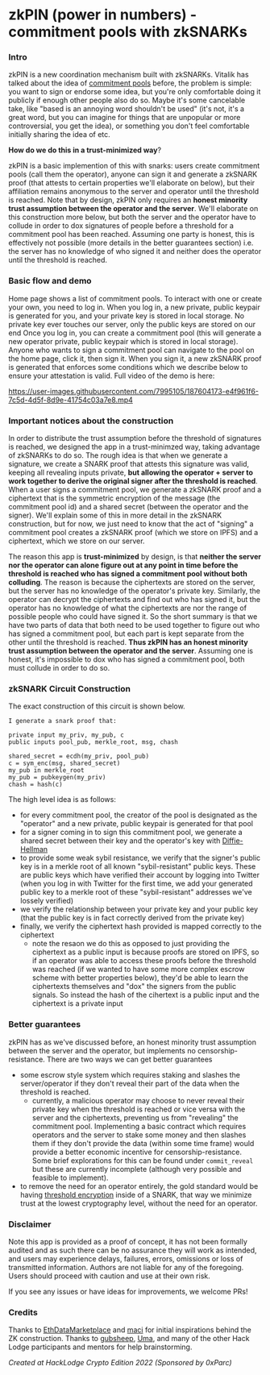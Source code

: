 # zkPIN (power in numbers) - commitment pools with zkSNARKs

### Intro

zkPIN is a new coordination mechanism built with zkSNARKs. Vitalik has talked about the idea of [commitment pools](https://vitalik.ca/general/2022/06/12/nonfin.html) before, the problem is simple: you want to sign or endorse some idea, but you're only comfortable doing it publicly if enough other people also do so. Maybe it's some cancelable take, like "based is an annoying word shouldn't be used" (it's not, it's a great word, but you can imagine for things that are unpopular or more controversial, you get the idea), or something you don't feel comfortable initially sharing the idea of etc.

**How do we do this in a trust-minimized way**?

zkPIN is a basic implemention of this with snarks: users create commitment pools (call them the operator), anyone can sign it and generate a zkSNARK proof (that attests to certain properties we'll elaborate on below), but their affiliation remains anonymous to the server and operator until the threshold is reached. Note that by design, zkPIN only requires an **honest minority trust assumption between the operator and the server**. We'll elaborate on this construction more below, but both the server and the operator have to collude in order to dox signatures of people before a threshold for a commitment pool has been reached. Assuming one party is honest, this is effectively not possible (more details in the better guarantees section) i.e. the server has no knowledge of who signed it and neither does the operator until the threshold is reached.

### Basic flow and demo

Home page shows a list of commitment pools. To interact with one or create your own, you need to log in. When you log in, a new private, public keypair is generated for you, and your private key is stored in local storage. No private key ever touches our server, only the public keys are stored on our end Once you log in, you can create a commitment pool (this will generate a new operator private, public keypair which is stored in local storage). Anyone who wants to sign a commitment pool can navigate to the pool on the home page, click it, then sign it. When you sign it, a new zkSNARK proof is generated that enforces some conditions which we describe below to ensure your attestation is valid. Full video of the demo is here:

https://user-images.githubusercontent.com/7995105/187604173-e4f961f6-7c5d-4d5f-8d9e-41754c03a7e8.mp4

### Important notices about the construction

In order to distribute the trust assumption before the threshold of signatures is reached, we designed the app in a trust-minimzed way, taking advantage of zkSNARKs to do so. The rough idea is that when we generate a signature, we create a SNARK proof that attests this signature was valid, keeping all revealing inputs private, **but allowing the operator + server to work together to derive the original signer after the threshold is reached**. When a user signs a commitment pool, we generate a zkSNARK proof and a ciphertext that is the symmetric encryption of the message (the commitment pool id) and a shared secret (between the operator and the signer). We'll explain some of this in more detail in the zkSNARK construction, but for now, we just need to know that the act of "signing" a commitment pool creates a zkSNARK proof (which we store on IPFS) and a ciphertext, which we store on our server.

The reason this app is **trust-minimized** by design, is that **neither the server nor the operator can alone figure out at any point in time before the threshold is reached who has signed a commitment pool without both colluding**. The reason is because the ciphertexts are stored on the server, but the server has no knowledge of the operator's private key. Similarly, the operator can decrypt the ciphertexts and find out who has signed it, but the operator has no knowledge of what the ciphertexts are nor the range of possible people who could have signed it. So the short summary is that we have two parts of data that both need to be used together to figure out who has signed a commitment pool, but each part is kept separate from the other until the threshold is reached. **Thus zkPIN has an honest minority trust assumption between the operator and the server**. Assuming one is honest, it's impossible to dox who has signed a commitment pool, both must collude in order to do so.

### zkSNARK Circuit Construction

The exact construction of this circuit is shown below.

```
I generate a snark proof that:

private input my_priv, my_pub, c
public inputs pool_pub, merkle_root, msg, chash

shared_secret = ecdh(my_priv, pool_pub)
c = sym_enc(msg, shared_secret)
my_pub in merkle_root
my_pub = pubkeygen(my_priv)
chash = hash(c)
```

The high level idea is as follows:

-   for every commitment pool, the creator of the pool is designated as the "operator" and a new private, public keypair is generated for that pool
-   for a signer coming in to sign this commitment pool, we generate a shared secret between their key and the operator's key with [Diffie-Hellman](https://en.wikipedia.org/wiki/Diffie%E2%80%93Hellman_key_exchange)
-   to provide some weak sybil resistance, we verify that the signer's public key is in a merkle root of all known "sybil-resistant" public keys. These are public keys which have
    verified their account by logging into Twitter (when you log in with Twitter for the first time, we add your generated public key to a merkle root of these "sybil-resistant" addresses we've lossely verified)
-   we verify the relationship between your private key and your public key (that the public key is in fact correctly derived from the private key)
-   finally, we verify the ciphertext hash provided is mapped correctly to the ciphertext
    -   note the resaon we do this as opposed to just providing the ciphertext as a public input is because proofs are stored on IPFS, so if an operator was able to access these proofs before the threshold was reached (if we wanted to have some more complex escrow scheme with better properties below), they'd be able to learn the ciphertexts themselves and "dox" the signers from the public signals. So instead the hash of the cihertext is a public input and the ciphertext is a private input

### Better guarantees

zkPIN has as we've discussed before, an honest minority trust assumption between the server and the operator, but implements no censorship-resistance. There are two ways we can get better guarantees

-   some escrow style system which requires staking and slashes the server/operator if they don't reveal their part of the data when the threshold is reached.
    -   currently, a malicious operator may choose to never reveal their private key when the threshold is reached or vice versa with the server and the ciphertexts, preventing us from "revealing" the commitment pool. Implementing a basic contract which requires operators and the server to stake some money and then slashes them if they don't provide the data (within some time frame) would provide a better economic incentive for censorship-resistance. Some brief explorations for this can be found under `commit_reveal` but these are currently incomplete (although very possible and feasible to implement).
-   to remove the need for an operator entirely, the gold standard would be having [threshold encryption](https://en.wikipedia.org/wiki/Threshold_cryptosystem) inside of a SNARK, that way we minimize trust at the lowest cryptography level, without the need for an operator.

### Disclaimer

Note this app is provided as a proof of concept, it has not been formally audited and as such there can be no assurance they will work as intended, and users may experience delays, failures, errors, omissions or loss of transmitted information. Authors are not liable for any of the foregoing. Users should proceed with caution and use at their own risk.

If you see any issues or have ideas for improvements, we welcome PRs!

### Credits

Thanks to [EthDataMarketplace](https://github.com/nulven/EthDataMarketplace/) and [maci](https://github.com/privacy-scaling-explorations/maci/tree/master/crypto) for initial inspirations behind the ZK construction. Thanks to [gubsheep](https://twitter.com/gubsheep), [Uma](https://twitter.com/pumatheuma), and many of the other Hack Lodge participants and mentors for help brainstorming.

_Created at HackLodge Crypto Edition 2022 (Sponsored by 0xParc)_
